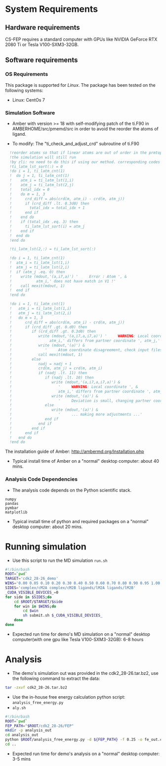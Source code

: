 # System Requirements
## Hardware requirements
CS-FEP requires a standard computer with GPUs like NVIDIA GeForce RTX 2080 Ti or Tesla V100-SXM3-32GB.
## Software requirements
### OS Requirements
This package is supported for *Linux*. The package has been tested on the following systems:
+ Linux: CentOs 7

### Simulation Software
+ Amber with version >= 18 with self-modifying patch of the ti.F90 in AMBERHOME/src/pmemd/src in order to avoid the reorder the atoms of ligand.
- To modify: The "ti_check_and_adjust_crd" subroutine of ti.F90 
```fortran
  !reorder atoms so that if linear atoms are out of order in the prmtop
  !the simulation will still run
  !by zli: no need to do this if using our method. corresponding codes are commented.
  !ti_latm_lst_sort(:) = 0
  !do i = 1, ti_latm_cnt(1)
  !  do j = 1, ti_latm_cnt(1)
  !    atm_i = ti_latm_lst(1,i)
  !    atm_j = ti_latm_lst(2,j)
  !    total_idx = 0
  !    do m = 1, 3
  !      crd_diff = abs(crd(m, atm_i) - crd(m, atm_j))
  !      if (crd_diff .lt. 0.3d0) then
  !        total_idx = total_idx + 1
  !      end if
  !    end do
  !    if (total_idx .eq. 3) then
  !      ti_latm_lst_sort(i) = atm_j
  !    end if
  !  end do
  !end do

  !ti_latm_lst(2,:) = ti_latm_lst_sort(:)

  !do i = 1, ti_latm_cnt(1)
  !  atm_i = ti_latm_lst(1,i)
  !  atm_j = ti_latm_lst(2,i)
  !  if (atm_j .eq. 0) then
  !    write (mdout,'(a,i7,a)') '     Error : Atom ', &
  !           atm_i,' does not have match in V1 !'
  !    call mexit(mdout, 1)
  !  end if
  !end do

  !do i = 1, ti_latm_cnt(1)
  !   atm_i = ti_latm_lst(1,i)
  !   atm_j = ti_latm_lst(2,i)
  !   do m = 1, 3
  !      crd_diff = abs(crd(m, atm_i) - crd(m, atm_j))
  !      if (crd_diff .gt. 0.d0) then
  !         if (crd_diff .gt. 0.3d0) then
  !            write (mdout,'(a,i7,a,i7,a)') '     WARNING: Local coordinate ', &
  !                 atm_i,' differs from partner coordinate ', atm_j,' !'
  !            write (mdout,'(a)') &
  !               '     Atom coordinate disagreement, check input files.'
  !            call mexit(mdout, 1)
  !         else
  !            nadj = nadj + 1
  !            crd(m, atm_j) = crd(m, atm_i)
  !            if (nadj .lt. 11) then
  !               if (nadj .lt. 10) then
  !                  write (mdout,'(a,i7,a,i7,a)') &
  !                     '     WARNING: Local coordinate ', &
  !                     atm_i,' differs from partner coordinate ', atm_j,' !'
  !                  write (mdout,'(a)') &
  !                     '     Deviation is small, changing partner coordinate.'
  !               else
  !                  write (mdout,'(a)') &
  !                     '     ... making more adjustments ...'
  !               end if
  !            end if
  !         end if
  !      end if
  !   end do
  !end do
```
The installation guide of Amber: http://ambermd.org/Installation.php
- Typical install time of Amber on a "normal" desktop computer: about 40 mins.
### Analysis Code Dependencies
- The analysis code depends on the Python scientific stack. 
```
numpy
pandas
pymbar
matplotlib
```
- Typical install time of python and required packages on a "normal" desktop computer: about 20 mins.


# Running simulation
- Use this script to run the MD simulation
`run.sh`
```sh
#!/bin/bash
ROOT=`pwd`
TARGET='cdk2_28-26_demo'
WINS='0.00 0.05 0.10 0.20 0.30 0.40 0.50 0.60 0.70 0.80 0.90 0.95 1.00'
SIDES='complex/cM2A complex/cM2B ligands/lM2A ligands/lM2B'
_CUDA_VISIBLE_DEVICES_=0
for side in $SIDES;do
    cd $ROOT/$TARGET/$side
    for win in $WINS;do
        cd $win
        sh submit.sh $_CUDA_VISIBLE_DEVICES_
    done
done
```
- Expected run time for demo's MD simulation on a "normal" desktop computer(with one gpu like Tesla V100-SXM3-32GB): 6-8 hours


# Analysis
- The demo's simulation out was provided in the cdk2_28-26.tar.bz2, use the following command to extract the data:
```sh
tar -zxvf cdk2_28-26.tar.bz2
```
- Use the in-house free energy calculation python script: `analysis_free_energy.py`
- `aly.sh`
```sh
#!/bin/bash
ROOT=`pwd`
FEP_PATH="$ROOT/cdk2_28-26/FEP"
mkdir -p analysis_out
cd analysis_out
python $ROOT/analysis_free_energy.py -d ${FEP_PATH} -f 0.25 -o fe_out.csv
cd ..
```
- Expected run time for demo's analysis on a "normal" desktop computer: 3-5 mins
